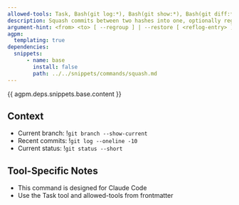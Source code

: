 ```yaml
---
allowed-tools: Task, Bash(git log:*), Bash(git show:*), Bash(git diff:*), Bash(git reset:*), Bash(git rebase:*), Bash(git cherry-pick:*), Bash(git commit:*), Bash(git add:*), Bash(git status:*), Bash(git reflog:*), Read, Glob, Grep, TodoWrite
description: Squash commits between two hashes into one, optionally regrouping into logical commits, or restore from a previous squash
argument-hint: <from> <to> [ --regroup ] | --restore [ <reflog-entry> ] - e.g., "HEAD~5 HEAD --regroup" or "--restore" or "--restore HEAD@{3}"
agpm:
  templating: true
dependencies:
  snippets:
      - name: base
        install: false
        path: ../../snippets/commands/squash.md
---
```


{{ agpm.deps.snippets.base.content }}

## Context

- Current branch: !`git branch --show-current`
- Recent commits: !`git log --oneline -10`
- Current status: !`git status --short`

## Tool-Specific Notes

- This command is designed for Claude Code
- Use the Task tool and allowed-tools from frontmatter
